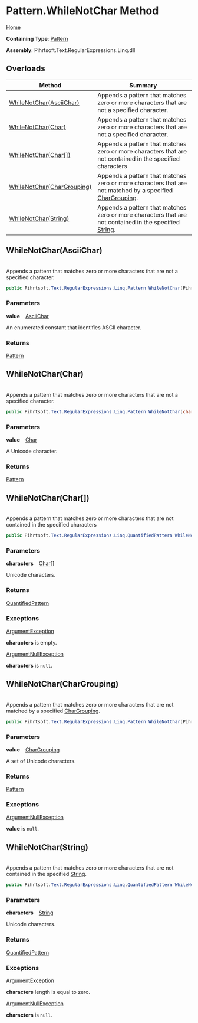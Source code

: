 # Pattern\.WhileNotChar Method

[Home](../../../../../../README.md)

**Containing Type**: [Pattern](../README.md)

**Assembly**: Pihrtsoft\.Text\.RegularExpressions\.Linq\.dll

## Overloads

| Method | Summary |
| ------ | ------- |
| [WhileNotChar(AsciiChar)](#Pihrtsoft_Text_RegularExpressions_Linq_Pattern_WhileNotChar_Pihrtsoft_Text_RegularExpressions_Linq_AsciiChar_) | Appends a pattern that matches zero or more characters that are not a specified character\. |
| [WhileNotChar(Char)](#Pihrtsoft_Text_RegularExpressions_Linq_Pattern_WhileNotChar_System_Char_) | Appends a pattern that matches zero or more characters that are not a specified character\. |
| [WhileNotChar(Char\[\])](#Pihrtsoft_Text_RegularExpressions_Linq_Pattern_WhileNotChar_System_Char___) | Appends a pattern that matches zero or more characters that are not contained in the specified characters |
| [WhileNotChar(CharGrouping)](#Pihrtsoft_Text_RegularExpressions_Linq_Pattern_WhileNotChar_Pihrtsoft_Text_RegularExpressions_Linq_CharGrouping_) | Appends a pattern that matches zero or more characters that are not matched by a specified [CharGrouping](../../CharGrouping/README.md)\. |
| [WhileNotChar(String)](#Pihrtsoft_Text_RegularExpressions_Linq_Pattern_WhileNotChar_System_String_) | Appends a pattern that matches zero or more characters that are not contained in the specified [String](https://docs.microsoft.com/en-us/dotnet/api/system.string)\. |

## WhileNotChar\(AsciiChar\) <a id="Pihrtsoft_Text_RegularExpressions_Linq_Pattern_WhileNotChar_Pihrtsoft_Text_RegularExpressions_Linq_AsciiChar_"></a>

\
Appends a pattern that matches zero or more characters that are not a specified character\.

```csharp
public Pihrtsoft.Text.RegularExpressions.Linq.Pattern WhileNotChar(Pihrtsoft.Text.RegularExpressions.Linq.AsciiChar value)
```

### Parameters

**value** &ensp; [AsciiChar](../../AsciiChar/README.md)

An enumerated constant that identifies ASCII character\.

### Returns

[Pattern](../README.md)

## WhileNotChar\(Char\) <a id="Pihrtsoft_Text_RegularExpressions_Linq_Pattern_WhileNotChar_System_Char_"></a>

\
Appends a pattern that matches zero or more characters that are not a specified character\.

```csharp
public Pihrtsoft.Text.RegularExpressions.Linq.Pattern WhileNotChar(char value)
```

### Parameters

**value** &ensp; [Char](https://docs.microsoft.com/en-us/dotnet/api/system.char)

A Unicode character\.

### Returns

[Pattern](../README.md)

## WhileNotChar\(Char\[\]\) <a id="Pihrtsoft_Text_RegularExpressions_Linq_Pattern_WhileNotChar_System_Char___"></a>

\
Appends a pattern that matches zero or more characters that are not contained in the specified characters

```csharp
public Pihrtsoft.Text.RegularExpressions.Linq.QuantifiedPattern WhileNotChar(params char[] characters)
```

### Parameters

**characters** &ensp; [Char](https://docs.microsoft.com/en-us/dotnet/api/system.char)\[\]

Unicode characters\.

### Returns

[QuantifiedPattern](../../QuantifiedPattern/README.md)

### Exceptions

[ArgumentException](https://docs.microsoft.com/en-us/dotnet/api/system.argumentexception)

**characters** is empty\.

[ArgumentNullException](https://docs.microsoft.com/en-us/dotnet/api/system.argumentnullexception)

**characters** is `null`\.

## WhileNotChar\(CharGrouping\) <a id="Pihrtsoft_Text_RegularExpressions_Linq_Pattern_WhileNotChar_Pihrtsoft_Text_RegularExpressions_Linq_CharGrouping_"></a>

\
Appends a pattern that matches zero or more characters that are not matched by a specified [CharGrouping](../../CharGrouping/README.md)\.

```csharp
public Pihrtsoft.Text.RegularExpressions.Linq.Pattern WhileNotChar(Pihrtsoft.Text.RegularExpressions.Linq.CharGrouping value)
```

### Parameters

**value** &ensp; [CharGrouping](../../CharGrouping/README.md)

A set of Unicode characters\.

### Returns

[Pattern](../README.md)

### Exceptions

[ArgumentNullException](https://docs.microsoft.com/en-us/dotnet/api/system.argumentnullexception)

**value** is `null`\.

## WhileNotChar\(String\) <a id="Pihrtsoft_Text_RegularExpressions_Linq_Pattern_WhileNotChar_System_String_"></a>

\
Appends a pattern that matches zero or more characters that are not contained in the specified [String](https://docs.microsoft.com/en-us/dotnet/api/system.string)\.

```csharp
public Pihrtsoft.Text.RegularExpressions.Linq.QuantifiedPattern WhileNotChar(string characters)
```

### Parameters

**characters** &ensp; [String](https://docs.microsoft.com/en-us/dotnet/api/system.string)

Unicode characters\.

### Returns

[QuantifiedPattern](../../QuantifiedPattern/README.md)

### Exceptions

[ArgumentException](https://docs.microsoft.com/en-us/dotnet/api/system.argumentexception)

**characters** length is equal to zero\.

[ArgumentNullException](https://docs.microsoft.com/en-us/dotnet/api/system.argumentnullexception)

**characters** is `null`\.

